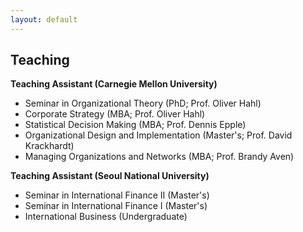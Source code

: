 ```yaml
---
layout: default
---
```


## Teaching

**Teaching Assistant (Carnegie Mellon University)**

* Seminar in Organizational Theory (PhD; Prof. Oliver Hahl)
* Corporate Strategy (MBA; Prof. Oliver Hahl)
* Statistical Decision Making (MBA; Prof. Dennis Epple)
* Organizational Design and Implementation (Master's; Prof. David Krackhardt)
* Managing Organizations and Networks (MBA; Prof. Brandy Aven)

**Teaching Assistant (Seoul National University)**

* Seminar in International Finance II (Master's)
* Seminar in International Finance I (Master's)
* International Business (Undergraduate)
